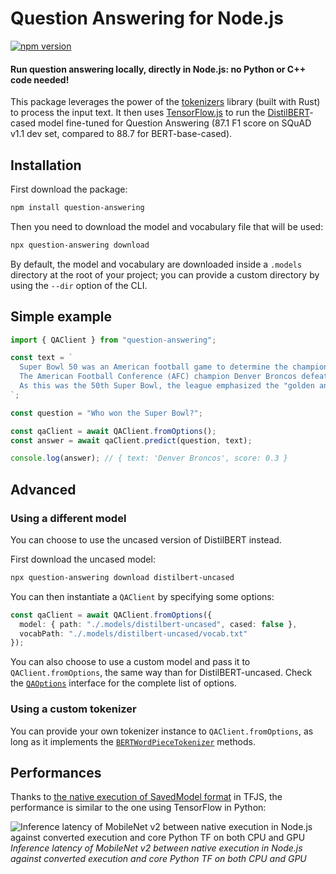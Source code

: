 # Question Answering for Node.js

[![npm version](https://badge.fury.io/js/question-answering.svg)](https://www.npmjs.com/package/question-answering)

#### Run question answering locally, directly in Node.js: no Python or C++ code needed!

This package leverages the power of the [tokenizers](https://github.com/huggingface/tokenizers) library (built with Rust) to process the input text. It then uses [TensorFlow.js](https://www.tensorflow.org/js) to run the [DistilBERT](https://arxiv.org/abs/1910.01108)-cased model fine-tuned for Question Answering (87.1 F1 score on SQuAD v1.1 dev set, compared to 88.7 for BERT-base-cased).

## Installation

First download the package:
```bash
npm install question-answering
```

Then you need to download the model and vocabulary file that will be used:
```bash
npx question-answering download
```

By default, the model and vocabulary are downloaded inside a `.models` directory at the root of your project; you can provide a custom directory by using the `--dir` option of the CLI.

## Simple example

```typescript
import { QAClient } from "question-answering";

const text = `
  Super Bowl 50 was an American football game to determine the champion of the National Football League (NFL) for the 2015 season.
  The American Football Conference (AFC) champion Denver Broncos defeated the National Football Conference (NFC) champion Carolina Panthers 24–10 to earn their third Super Bowl title. The game was played on February 7, 2016, at Levi's Stadium in the San Francisco Bay Area at Santa Clara, California.
  As this was the 50th Super Bowl, the league emphasized the "golden anniversary" with various gold-themed initiatives, as well as temporarily suspending the tradition of naming each Super Bowl game with Roman numerals (under which the game would have been known as "Super Bowl L"), so that the logo could prominently feature the Arabic numerals 50.
`;

const question = "Who won the Super Bowl?";

const qaClient = await QAClient.fromOptions();
const answer = await qaClient.predict(question, text);

console.log(answer); // { text: 'Denver Broncos', score: 0.3 }
```

## Advanced

### Using a different model

You can choose to use the uncased version of DistilBERT instead.

First download the uncased model:
```bash
npx question-answering download distilbert-uncased
```

You can then instantiate a `QAClient` by specifying some options:
```typescript
const qaClient = await QAClient.fromOptions({
  model: { path: "./.models/distilbert-uncased", cased: false },
  vocabPath: "./.models/distilbert-uncased/vocab.txt"
});
```

You can also choose to use a custom model and pass it to `QAClient.fromOptions`, the same way than for DistilBERT-uncased. Check the [`QAOptions`](src/qa-options.ts) interface for the complete list of options.

### Using a custom tokenizer

You can provide your own tokenizer instance to `QAClient.fromOptions`, as long as it implements the [`BERTWordPieceTokenizer`](https://github.com/huggingface/tokenizers/blob/master/bindings/node/lib/tokenizers/bert-wordpiece.tokenizer.ts) methods.

## Performances

Thanks to [the native execution of SavedModel format](https://groups.google.com/a/tensorflow.org/d/msg/tfjs/Xtf6s1Bpkr0/7-Eqn8soAwAJ) in TFJS, the performance is similar to the one using TensorFlow in Python:

![Inference latency of MobileNet v2 between native execution in Node.js against converted execution and core Python TF on both CPU and GPU](https://lh4.googleusercontent.com/aTAHknwotexVqj_5sENZIKpsh-EsP8AuDaBupZEjuTBMzAcPbkuLP-LHuhvPoGpEmSCPpMr9MXj2up6GHbo0BNwzTY779GMzZx5EeljBNfkjQzUO-i5IO1XKMTuGQqcCYekjHZ_3)
_Inference latency of MobileNet v2 between native execution in Node.js against converted execution and core Python TF on both CPU and GPU_
